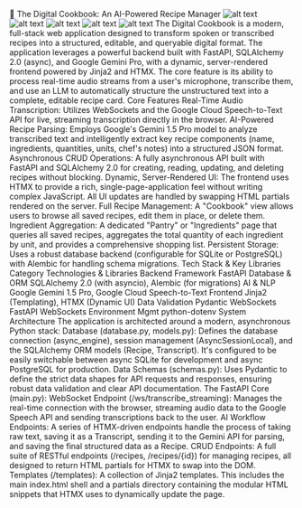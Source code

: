🍳 The Digital Cookbook: An AI-Powered Recipe Manager
![alt text](https://img.shields.io/badge/Python-3.11-blue?logo=python)
![alt text](https://img.shields.io/badge/FastAPI-0.110-darkgreen?logo=fastapi)
![alt text](https://img.shields.io/badge/SQLAlchemy-2.0-blue?logo=sqlalchemy)
![alt text](https://img.shields.io/badge/HTMX-1.9-blue)
![alt text](https://img.shields.io/badge/License-MIT-green)
The Digital Cookbook is a modern, full-stack web application designed to transform spoken or transcribed recipes into a structured, editable, and queryable digital format. The application leverages a powerful backend built with FastAPI, SQLAlchemy 2.0 (async), and Google Gemini Pro, with a dynamic, server-rendered frontend powered by Jinja2 and HTMX.
The core feature is its ability to process real-time audio streams from a user's microphone, transcribe them, and use an LLM to automatically structure the unstructured text into a complete, editable recipe card.
Core Features
Real-Time Audio Transcription: Utilizes WebSockets and the Google Cloud Speech-to-Text API for live, streaming transcription directly in the browser.
AI-Powered Recipe Parsing: Employs Google's Gemini 1.5 Pro model to analyze transcribed text and intelligently extract key recipe components (name, ingredients, quantities, units, chef's notes) into a structured JSON format.
Asynchronous CRUD Operations: A fully asynchronous API built with FastAPI and SQLAlchemy 2.0 for creating, reading, updating, and deleting recipes without blocking.
Dynamic, Server-Rendered UI: The frontend uses HTMX to provide a rich, single-page-application feel without writing complex JavaScript. All UI updates are handled by swapping HTML partials rendered on the server.
Full Recipe Management: A "Cookbook" view allows users to browse all saved recipes, edit them in place, or delete them.
Ingredient Aggregation: A dedicated "Pantry" or "Ingredients" page that queries all saved recipes, aggregates the total quantity of each ingredient by unit, and provides a comprehensive shopping list.
Persistent Storage: Uses a robust database backend (configurable for SQLite or PostgreSQL) with Alembic for handling schema migrations.
Tech Stack & Key Libraries
Category	Technologies & Libraries
Backend Framework	FastAPI
Database & ORM	SQLAlchemy 2.0 (with asyncio), Alembic (for migrations)
AI & NLP	Google Gemini 1.5 Pro, Google Cloud Speech-to-Text
Frontend	Jinja2 (Templating), HTMX (Dynamic UI)
Data Validation	Pydantic
WebSockets	FastAPI WebSockets
Environment Mgmt	python-dotenv
System Architecture
The application is architected around a modern, asynchronous Python stack:
Database (database.py, models.py): Defines the database connection (async_engine), session management (AsyncSessionLocal), and the SQLAlchemy ORM models (Recipe, Transcript). It's configured to be easily switchable between async SQLite for development and async PostgreSQL for production.
Data Schemas (schemas.py): Uses Pydantic to define the strict data shapes for API requests and responses, ensuring robust data validation and clear API documentation.
The FastAPI Core (main.py):
WebSocket Endpoint (/ws/transcribe_streaming): Manages the real-time connection with the browser, streaming audio data to the Google Speech API and sending transcriptions back to the user.
AI Workflow Endpoints: A series of HTMX-driven endpoints handle the process of taking raw text, saving it as a Transcript, sending it to the Gemini API for parsing, and saving the final structured data as a Recipe.
CRUD Endpoints: A full suite of RESTful endpoints (/recipes, /recipes/{id}) for managing recipes, all designed to return HTML partials for HTMX to swap into the DOM.
Templates (/templates): A collection of Jinja2 templates. This includes the main index.html shell and a partials directory containing the modular HTML snippets that HTMX uses to dynamically update the page.
